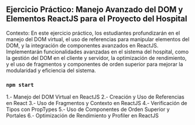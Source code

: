 ## Ejercicio Práctico: Manejo Avanzado del DOM y Elementos ReactJS para el Proyecto del Hospital

Contexto:
En este ejercicio práctico, los estudiantes profundizarán en el manejo del DOM virtual, el uso
de referencias para manipular elementos del DOM, y la integración de componentes
avanzados en ReactJS. Implementarán funcionalidades avanzadas en el sistema del hospital,
como la gestión del DOM en el cliente y servidor, la optimización de rendimiento, y el uso de
fragmentos y componentes de orden superior para mejorar la modularidad y eficiencia del
sistema.

### `npm start`

1.- Manejo del DOM Virtual en ReactJS
2.- Creación y Uso de Referencias en React
3.- Uso de Fragmentos y Contexto en ReactJS
4.- Verificación de Tipos con PropTypes
5.- Uso de Componentes de Orden Superior y Portales
6.- Optimización de Rendimiento y Profiler en ReactJS
